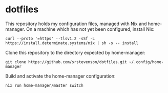 # dotfiles

This repository holds my configuration files, managed with Nix and home-manager.
On a machine which has not yet been configured, install Nix:

    curl --proto '=https' --tlsv1.2 -sSf -L https://install.determinate.systems/nix | sh -s -- install

Clone this repository to the directory expected by home-manager:

    git clone https://github.com/srstevenson/dotfiles.git ~/.config/home-manager

Build and activate the home-manager configuration:

    nix run home-manager/master switch
